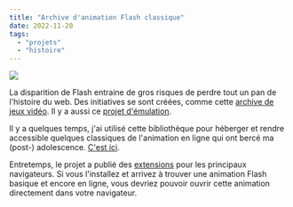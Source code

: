 ```yaml
---
title: "Archive d'animation Flash classique"
date: 2022-11-20
tags:
  - "projets"
  - "histoire"
---
```


![](/assets/images/dave_donut.png "")


La disparition de Flash entraine de gros risques de perdre tout un pan de l'histoire du web. Des initiatives se sont créées, comme cette [archive de jeux vidéo](http://www.flashgamearchive.com/). Il y a aussi ce [projet d'émulation](https://ruffle.rs/).

Il y a quelques temps, j'ai utilisé cette bibliothèque pour héberger et rendre accessible quelques classiques de l'animation en ligne qui ont bercé ma (post-) adolescence. [C'est ici](https://misc.toutcequibouge.net/archive_flash/).

Entretemps, le projet a publié des [extensions](https://addons.mozilla.org/fr/firefox/addon/ruffle_rs/) pour les principaux navigateurs. Si vous l'installez et arrivez à trouver une animation Flash basique et encore en ligne, vous devriez pouvoir ouvrir cette animation directement dans votre navigateur.